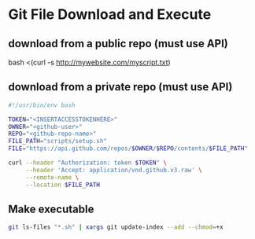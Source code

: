 # Git File Download and Execute

## download from a public repo (must use API)

bash <(curl -s http://mywebsite.com/myscript.txt)

## download from a private repo (must use API)

```bash
#!/usr/bin/env bash

TOKEN="<INSERTACCESSTOKENHERE>"
OWNER="<github-user>"
REPO="<github-repo-name>"
FILE_PATH="scripts/setup.sh"
FILE="https://api.github.com/repos/$OWNER/$REPO/contents/$FILE_PATH"

curl --header "Authorization: token $TOKEN" \
     --header 'Accept: application/vnd.github.v3.raw' \
     --remote-name \
     --location $FILE_PATH
```



## Make executable
```bash
git ls-files "*.sh" | xargs git update-index --add --chmod=+x
```
